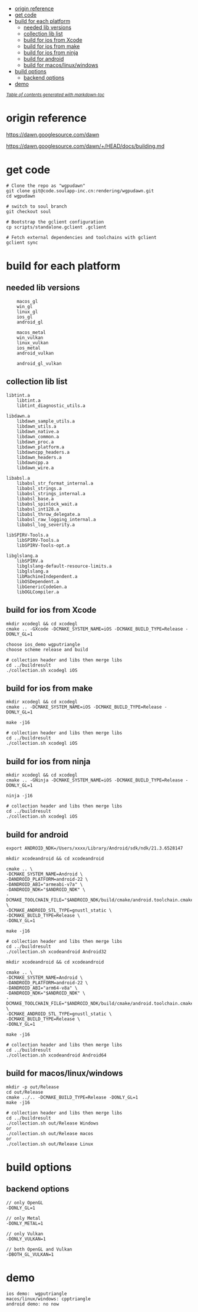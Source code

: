 
- [origin reference](#origin-reference)
- [get code](#get-code)
- [build for each platform](#build-for-each-platform)
  - [needed lib versions](#needed-lib-versions)
  - [collection lib list](#collection-lib-list)
  - [build for ios from Xcode](#build-for-ios-from-xcode)
  - [build for ios from make](#build-for-ios-from-make)
  - [build for ios from ninja](#build-for-ios-from-ninja)
  - [build for android](#build-for-android)
  - [build for macos/linux/windows](#build-for-macoslinuxwindows)
- [build options](#build-options)
  - [backend options](#backend-options)
- [demo](#demo)

<small><i><a href='http://ecotrust-canada.github.io/markdown-toc/'>Table of contents generated with markdown-toc</a></i></small>

# origin reference

https://dawn.googlesource.com/dawn

https://dawn.googlesource.com/dawn/+/HEAD/docs/building.md

# get code

    # Clone the repo as "wgpudawn"
    git clone git@code.soulapp-inc.cn:rendering/wgpudawn.git
    cd wgpudawn

    # switch to soul branch
    git checkout soul

    # Bootstrap the gclient configuration
    cp scripts/standalone.gclient .gclient

    # Fetch external dependencies and toolchains with gclient
    gclient sync

# build for each platform


## needed lib versions

        macos_gl
        win_gl
        linux_gl
        ios_gl
        android_gl

        macos_metal
        win_vulkan
        linux_vulkan
        ios_metal
        android_vulkan

        android_gl_vulkan

## collection lib list

    libtint.a
        libtint.a 
        libtint_diagnostic_utils.a

    libdawn.a
        libdawn_sample_utils.a
        libdawn_utils.a
        libdawn_native.a
        libdawn_common.a
        libdawn_proc.a
        libdawn_platform.a
        libdawncpp_headers.a
        libdawn_headers.a
        libdawncpp.a
        libdawn_wire.a

    libabsl.a
        libabsl_str_format_internal.a
        libabsl_strings.a
        libabsl_strings_internal.a
        libabsl_base.a
        libabsl_spinlock_wait.a
        libabsl_int128.a
        libabsl_throw_delegate.a
        libabsl_raw_logging_internal.a
        libabsl_log_severity.a

    libSPIRV-Tools.a
        libSPIRV-Tools.a
        libSPIRV-Tools-opt.a

    libglslang.a
        libSPIRV.a 
        libglslang-default-resource-limits.a
        libglslang.a
        libMachineIndependent.a
        libOSDependent.a
        libGenericCodeGen.a
        libOGLCompiler.a

## build for ios from Xcode

    mkdir xcodegl && cd xcodegl
    cmake .. -GXcode -DCMAKE_SYSTEM_NAME=iOS -DCMAKE_BUILD_TYPE=Release -DONLY_GL=1

    choose ios_demo wgputriangle
    choose scheme release and build

    # collection header and libs then merge libs
    cd ../buildresult
    ./collection.sh xcodegl iOS

## build for ios from make

    mkdir xcodegl && cd xcodegl
    cmake .. -DCMAKE_SYSTEM_NAME=iOS -DCMAKE_BUILD_TYPE=Release -DONLY_GL=1

    make -j16

    # collection header and libs then merge libs
    cd ../buildresult
    ./collection.sh xcodegl iOS

## build for ios from ninja

    mkdir xcodegl && cd xcodegl
    cmake .. -GNinja -DCMAKE_SYSTEM_NAME=iOS -DCMAKE_BUILD_TYPE=Release -DONLY_GL=1

    ninja -j16

    # collection header and libs then merge libs
    cd ../buildresult
    ./collection.sh xcodegl iOS

## build for android

    export ANDROID_NDK=/Users/xxxx/Library/Android/sdk/ndk/21.3.6528147

    mkdir xcodeandroid && cd xcodeandroid

    cmake .. \
    -DCMAKE_SYSTEM_NAME=Android \
    -DANDROID_PLATFORM=android-22 \
    -DANDROID_ABI="armeabi-v7a" \
    -DANDROID_NDK="$ANDROID_NDK" \
    -DCMAKE_TOOLCHAIN_FILE="$ANDROID_NDK/build/cmake/android.toolchain.cmake" \
    -DCMAKE_ANDROID_STL_TYPE=gnustl_static \
    -DCMAKE_BUILD_TYPE=Release \
    -DONLY_GL=1

    make -j16

    # collection header and libs then merge libs
    cd ../buildresult
    ./collection.sh xcodeandroid Android32

    mkdir xcodeandroid && cd xcodeandroid

    cmake .. \
    -DCMAKE_SYSTEM_NAME=Android \
    -DANDROID_PLATFORM=android-22 \
    -DANDROID_ABI="arm64-v8a" \
    -DANDROID_NDK="$ANDROID_NDK" \
    -DCMAKE_TOOLCHAIN_FILE="$ANDROID_NDK/build/cmake/android.toolchain.cmake" \
    -DCMAKE_ANDROID_STL_TYPE=gnustl_static \
    -DCMAKE_BUILD_TYPE=Release \
    -DONLY_GL=1

    make -j16

    # collection header and libs then merge libs
    cd ../buildresult
    ./collection.sh xcodeandroid Android64

## build for macos/linux/windows

    mkdir -p out/Release
    cd out/Release
    cmake ../.. -DCMAKE_BUILD_TYPE=Release -DONLY_GL=1
    make -j16

    # collection header and libs then merge libs
    cd ../buildresult
    ./collection.sh out/Release Windows
    or
    ./collection.sh out/Release macos
    or
    ./collection.sh out/Release Linux

# build options

## backend options

    // only OpenGL
    -DONLY_GL=1

    // only Metal
    -DONLY_METAL=1

    // only Vulkan
    -DONLY_VULKAN=1

    // both OpenGL and Vulkan
    -DBOTH_GL_VULKAN=1

# demo

    ios demo:  wgputriangle
    macos/linux/windows: cpptriangle
    android demo: no now

